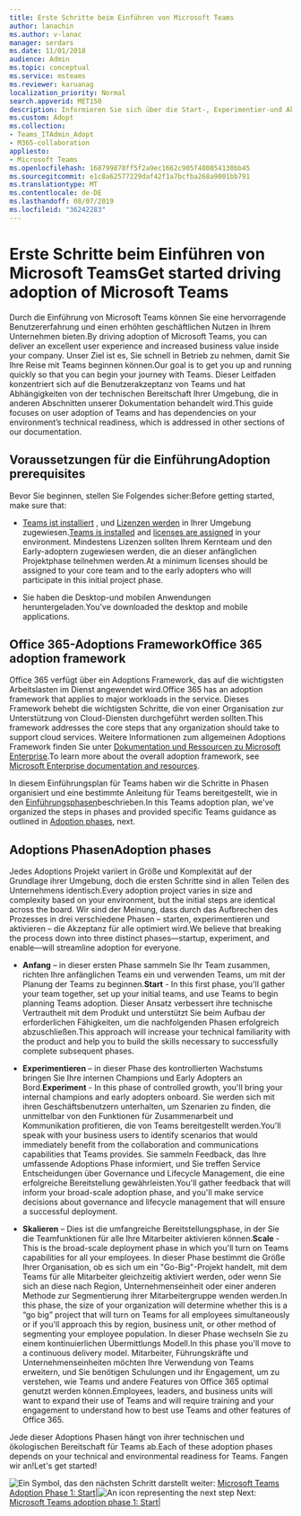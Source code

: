 ```yaml
---
title: Erste Schritte beim Einführen von Microsoft Teams
author: lanachin
ms.author: v-lanac
manager: serdars
ms.date: 11/01/2018
audience: Admin
ms.topic: conceptual
ms.service: msteams
ms.reviewer: karuanag
localization_priority: Normal
search.appverid: MET150
description: Informieren Sie sich über die Start-, Experimentier-und Aktivierungs Phasen der Microsoft Teams-Einführung.
ms.custom: Adopt
ms.collection:
- Teams_ITAdmin_Adopt
- M365-collaboration
appliesto:
- Microsoft Teams
ms.openlocfilehash: 168799878ff5f2a9ec1662c905f480854130bb45
ms.sourcegitcommit: e1c8a62577229daf42f1a7bcfba268a9001bb791
ms.translationtype: MT
ms.contentlocale: de-DE
ms.lasthandoff: 08/07/2019
ms.locfileid: "36242283"
---
```

# <a name="get-started-driving-adoption-of-microsoft-teams"></a><span data-ttu-id="025c4-103">Erste Schritte beim Einführen von Microsoft Teams</span><span class="sxs-lookup"><span data-stu-id="025c4-103">Get started driving adoption of Microsoft Teams</span></span>

<span data-ttu-id="025c4-104">Durch die Einführung von Microsoft Teams können Sie eine hervorragende Benutzererfahrung und einen erhöhten geschäftlichen Nutzen in Ihrem Unternehmen bieten.</span><span class="sxs-lookup"><span data-stu-id="025c4-104">By driving adoption of Microsoft Teams, you can deliver an excellent user experience and increased business value inside your company.</span></span> <span data-ttu-id="025c4-105">Unser Ziel ist es, Sie schnell in Betrieb zu nehmen, damit Sie Ihre Reise mit Teams beginnen können.</span><span class="sxs-lookup"><span data-stu-id="025c4-105">Our goal is to get you up and running quickly so that you can begin your journey with Teams.</span></span> <span data-ttu-id="025c4-106">Dieser Leitfaden konzentriert sich auf die Benutzerakzeptanz von Teams und hat Abhängigkeiten von der technischen Bereitschaft Ihrer Umgebung, die in anderen Abschnitten unserer Dokumentation behandelt wird.</span><span class="sxs-lookup"><span data-stu-id="025c4-106">This guide focuses on user adoption of Teams and has dependencies on your environment’s technical readiness, which is addressed in other sections of our documentation.</span></span>

## <a name="adoption-prerequisites"></a><span data-ttu-id="025c4-107">Voraussetzungen für die Einführung</span><span class="sxs-lookup"><span data-stu-id="025c4-107">Adoption prerequisites</span></span>

<span data-ttu-id="025c4-108">Bevor Sie beginnen, stellen Sie Folgendes sicher:</span><span class="sxs-lookup"><span data-stu-id="025c4-108">Before getting started, make sure that:</span></span>

- <span data-ttu-id="025c4-109">[Teams ist installiert](get-clients.md) , und [Lizenzen werden](office-365-licensing.md) in Ihrer Umgebung zugewiesen.</span><span class="sxs-lookup"><span data-stu-id="025c4-109">[Teams is installed](get-clients.md) and [licenses are assigned](office-365-licensing.md) in your environment.</span></span> <span data-ttu-id="025c4-110">Mindestens Lizenzen sollten Ihrem Kernteam und den Early-adoptern zugewiesen werden, die an dieser anfänglichen Projektphase teilnehmen werden.</span><span class="sxs-lookup"><span data-stu-id="025c4-110">At a minimum licenses should be assigned to your core team and to the early adopters who will participate in this initial project phase.</span></span>

- <span data-ttu-id="025c4-111">Sie haben die Desktop-und mobilen Anwendungen heruntergeladen.</span><span class="sxs-lookup"><span data-stu-id="025c4-111">You've downloaded the desktop and mobile applications.</span></span> 

## <a name="office-365-adoption-framework"></a><span data-ttu-id="025c4-112">Office 365-Adoptions Framework</span><span class="sxs-lookup"><span data-stu-id="025c4-112">Office 365 adoption framework</span></span>

<span data-ttu-id="025c4-113">Office 365 verfügt über ein Adoptions Framework, das auf die wichtigsten Arbeitslasten im Dienst angewendet wird.</span><span class="sxs-lookup"><span data-stu-id="025c4-113">Office 365 has an adoption framework that applies to major workloads in the service.</span></span> <span data-ttu-id="025c4-114">Dieses Framework behebt die wichtigsten Schritte, die von einer Organisation zur Unterstützung von Cloud-Diensten durchgeführt werden sollten.</span><span class="sxs-lookup"><span data-stu-id="025c4-114">This framework addresses the core steps that any organization should take to support cloud services.</span></span> <span data-ttu-id="025c4-115">Weitere Informationen zum allgemeinen Adoptions Framework finden Sie unter [Dokumentation und Ressourcen zu Microsoft Enterprise](https://aka.ms/O365AdoptionHub).</span><span class="sxs-lookup"><span data-stu-id="025c4-115">To learn more about the overall adoption framework, see [Microsoft Enterprise documentation and resources](https://aka.ms/O365AdoptionHub).</span></span> 

<span data-ttu-id="025c4-116">In diesem Einführungsplan für Teams haben wir die Schritte in Phasen organisiert und eine bestimmte Anleitung für Teams bereitgestellt, wie in den [Einführungsphasen](#adoption-phases)beschrieben.</span><span class="sxs-lookup"><span data-stu-id="025c4-116">In this Teams adoption plan, we've organized the steps in phases and provided specific Teams guidance as outlined in [Adoption phases](#adoption-phases), next.</span></span>

## <a name="adoption-phases"></a><span data-ttu-id="025c4-117">Adoptions Phasen</span><span class="sxs-lookup"><span data-stu-id="025c4-117">Adoption phases</span></span> 

<span data-ttu-id="025c4-118">Jedes Adoptions Projekt variiert in Größe und Komplexität auf der Grundlage ihrer Umgebung, doch die ersten Schritte sind in allen Teilen des Unternehmens identisch.</span><span class="sxs-lookup"><span data-stu-id="025c4-118">Every adoption project varies in size and complexity based on your environment, but the initial steps are identical across the board.</span></span> <span data-ttu-id="025c4-119">Wir sind der Meinung, dass durch das Aufbrechen des Prozesses in drei verschiedene Phasen – starten, experimentieren und aktivieren – die Akzeptanz für alle optimiert wird.</span><span class="sxs-lookup"><span data-stu-id="025c4-119">We believe that breaking the process down into three distinct phases—startup, experiment, and enable—will streamline adoption for everyone.</span></span>  

- <span data-ttu-id="025c4-120">**Anfang** – in dieser ersten Phase sammeln Sie Ihr Team zusammen, richten Ihre anfänglichen Teams ein und verwenden Teams, um mit der Planung der Teams zu beginnen.</span><span class="sxs-lookup"><span data-stu-id="025c4-120">**Start** - In this first phase, you'll gather your team together, set up your initial teams, and use Teams to begin planning Teams adoption.</span></span> <span data-ttu-id="025c4-121">Dieser Ansatz verbessert ihre technische Vertrautheit mit dem Produkt und unterstützt Sie beim Aufbau der erforderlichen Fähigkeiten, um die nachfolgenden Phasen erfolgreich abzuschließen.</span><span class="sxs-lookup"><span data-stu-id="025c4-121">This approach will increase your technical familiarity with the product and help you to build the skills necessary to successfully complete subsequent phases.</span></span> 

- <span data-ttu-id="025c4-122">**Experimentieren** – in dieser Phase des kontrollierten Wachstums bringen Sie Ihre internen Champions und Early Adopters an Bord.</span><span class="sxs-lookup"><span data-stu-id="025c4-122">**Experiment** - In this phase of controlled growth, you'll bring your internal champions and early adopters onboard.</span></span> <span data-ttu-id="025c4-123">Sie werden sich mit ihren Geschäftsbenutzern unterhalten, um Szenarien zu finden, die unmittelbar von den Funktionen für Zusammenarbeit und Kommunikation profitieren, die von Teams bereitgestellt werden.</span><span class="sxs-lookup"><span data-stu-id="025c4-123">You'll speak with your business users to identify scenarios that would immediately benefit from the collaboration and communications capabilities that Teams provides.</span></span> <span data-ttu-id="025c4-124">Sie sammeln Feedback, das Ihre umfassende Adoptions Phase informiert, und Sie treffen Service Entscheidungen über Governance und Lifecycle Management, die eine erfolgreiche Bereitstellung gewährleisten.</span><span class="sxs-lookup"><span data-stu-id="025c4-124">You'll gather feedback that will inform your broad-scale adoption phase, and you'll make service decisions about governance and lifecycle management that will ensure a successful deployment.</span></span>

- <span data-ttu-id="025c4-125">**Skalieren** – Dies ist die umfangreiche Bereitstellungsphase, in der Sie die Teamfunktionen für alle Ihre Mitarbeiter aktivieren können.</span><span class="sxs-lookup"><span data-stu-id="025c4-125">**Scale** - This is the broad-scale deployment phase in which you'll turn on Teams capabilities for all your employees.</span></span> <span data-ttu-id="025c4-126">In dieser Phase bestimmt die Größe Ihrer Organisation, ob es sich um ein "Go-Big"-Projekt handelt, mit dem Teams für alle Mitarbeiter gleichzeitig aktiviert werden, oder wenn Sie sich an diese nach Region, Unternehmenseinheit oder einer anderen Methode zur Segmentierung ihrer Mitarbeitergruppe wenden werden.</span><span class="sxs-lookup"><span data-stu-id="025c4-126">In this phase, the size of your organization will determine whether this is a “go big” project that will turn on Teams for all employees simultaneously or if you'll approach this by region, business unit, or other method of segmenting your employee population.</span></span> <span data-ttu-id="025c4-127">In dieser Phase wechseln Sie zu einem kontinuierlichen Übermittlungs Modell.</span><span class="sxs-lookup"><span data-stu-id="025c4-127">In this phase you'll move to a continuous delivery model.</span></span> <span data-ttu-id="025c4-128">Mitarbeiter, Führungskräfte und Unternehmenseinheiten möchten Ihre Verwendung von Teams erweitern, und Sie benötigen Schulungen und ihr Engagement, um zu verstehen, wie Teams und andere Features von Office 365 optimal genutzt werden können.</span><span class="sxs-lookup"><span data-stu-id="025c4-128">Employees, leaders, and business units will want to expand their use of Teams and will require training and your engagement to understand how to best use Teams and other features of Office 365.</span></span>   

<span data-ttu-id="025c4-129">Jede dieser Adoptions Phasen hängt von ihrer technischen und ökologischen Bereitschaft für Teams ab.</span><span class="sxs-lookup"><span data-stu-id="025c4-129">Each of these adoption phases depends on your technical and environmental readiness for Teams.</span></span> <span data-ttu-id="025c4-130">Fangen wir an!</span><span class="sxs-lookup"><span data-stu-id="025c4-130">Let's get started!</span></span>


<span data-ttu-id="025c4-131">![Ein Symbol, das den nächsten](media/teams-adoption-next-icon.png) Schritt darstellt weiter: [Microsoft Teams Adoption Phase 1: Start](teams-adoption-phase1.md)|</span><span class="sxs-lookup"><span data-stu-id="025c4-131">![An icon representing the next step](media/teams-adoption-next-icon.png) Next:        [Microsoft Teams adoption phase 1: Start](teams-adoption-phase1.md)|</span></span>
